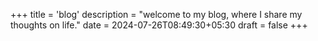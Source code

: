 +++
title = 'blog'
description = "welcome to my blog, where I share my thoughts on life."
date = 2024-07-26T08:49:30+05:30
draft = false
+++
